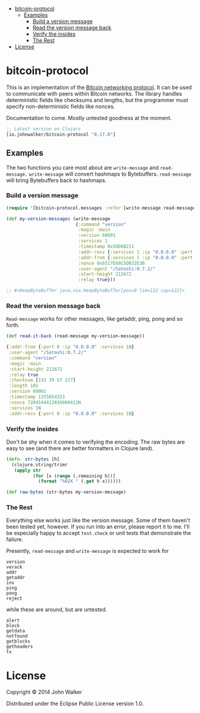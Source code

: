 - [bitcoin-protocol](#bitcoin-protocol)
  - [Examples](#examples)
    - [Build a version message](#build-a-version-message)
    - [Read the version message back](#read-the-version-message-back)
    - [Verify the insides](#verify-the-insides)
    - [The Rest](#the-rest)
- [License](#license)

# bitcoin-protocol<a id="sec-1" name="sec-1"></a>



This is an implementation of the [Bitcoin networking protocol](https://en.bitcoin.it/wiki/Protocol_specification). It can
be used to communicate with peers within Bitcoin networks. The
library handles deterministic fields like checksums and lengths, but
the programmer must specify non-deterministic fields like nonces.

Documentation to come. Mostly untested goodness at the moment.

```clojure
;; Latest version on Clojars
[io.johnwalker/bitcoin-protocol "0.17.0"]
```

## Examples<a id="sec-1-1" name="sec-1-1"></a>

The two functions you care most about are `write-message` and
`read-message.` `write-message` will convert hashmaps to
Bytebuffers. `read-message` will bring Bytebuffers back to
hashmaps.

### Build a version message<a id="sec-1-1-1" name="sec-1-1-1"></a>

```clojure
(require '[bitcoin-protocol.messages :refer [write-message read-message]])

(def my-version-messages (write-message
                          {:command "version"
                           :magic :main
                           :version 60001
                           :services 1
                           :timestamp 0x50D0B211
                           :addr-recv {:services 1 :ip "0.0.0.0" :port 0}
                           :addr-from {:services 1 :ip "0.0.0.0" :port 0}
                           :nonce 0x6517E68C5DB32E3B
                           :user-agent "/Satoshi:0.7.2/"
                           :start-height 212672
                           :relay true}))

;; #<HeapByteBuffer java.nio.HeapByteBuffer[pos=0 lim=122 cap=122]>
```

### Read the version message back<a id="sec-1-1-2" name="sec-1-1-2"></a>

`Read-message` works for other messages, like getaddr, ping, pong
and so forth.

```clojure
(def read-it-back (read-message my-version-message))
```

```clojure
{:addr-from {:port 0 :ip "0.0.0.0" :services 1N}
 :user-agent "/Satoshi:0.7.2/"
 :command "version"
 :magic :main
 :start-height 212672
 :relay true
 :checksum [133 39 57 227]
 :length 101
 :version 60001
 :timestamp 1355854353
 :nonce 7284544412836900411N
 :services 1N
 :addr-recv {:port 0 :ip "0.0.0.0" :services 1N}
```

### Verify the insides<a id="sec-1-1-3" name="sec-1-1-3"></a>

Don't be shy when it comes to verifying the encoding. The raw bytes
are easy to see (and there are better formatters in Clojure land).

```clojure
(defn- str-bytes [h]
  (clojure.string/trimr
   (apply str
          (for [x (range (.remaining h))]
            (format "%02X " (.get h x))))))

(def raw-bytes (str-bytes my-version-message)
```

### The Rest<a id="sec-1-1-4" name="sec-1-1-4"></a>

Everything else works just like the version message. Some of them
haven't been tested yet, however. If you run into an error, please
report it to me. I'll be especially happy to accept `test.check` or
unit tests that demonstrate the failure.

Presently, `read-message` and `write-message` is expected to work
for

```
version
verack
addr
getaddr
inv
ping
pong
reject
```

while these are around, but are untested.

```
alert
block
getdata
notfound
getblocks
getheaders
tx
```

# License<a id="sec-2" name="sec-2"></a>

Copyright © 2014 John Walker

Distributed under the Eclipse Public License version 1.0.
